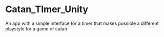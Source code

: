 # Catan_TImer_Unity
 An app with a simple interface for a timer that makes possible a different playstyle for a game of catan
